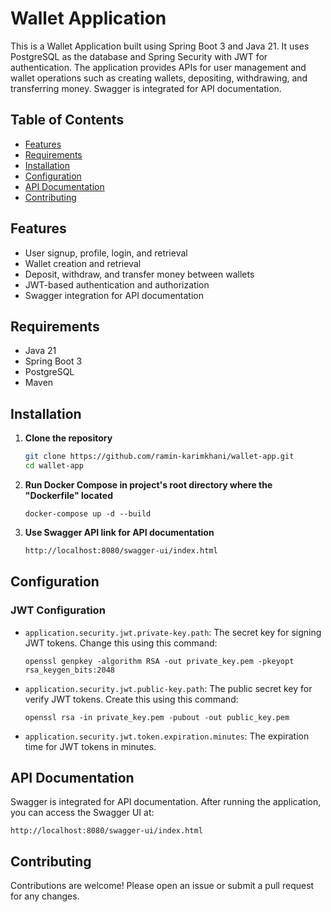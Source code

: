 # Wallet Application

This is a Wallet Application built using Spring Boot 3 and Java 21. It uses PostgreSQL as the database and Spring Security with JWT for authentication. The application provides APIs for user management and wallet operations such as creating wallets, depositing, withdrawing, and transferring money. Swagger is integrated for API documentation.

## Table of Contents

- [Features](#features)
- [Requirements](#requirements)
- [Installation](#installation)
- [Configuration](#configuration)
- [API Documentation](#api-documentation)
- [Contributing](#contributing)

## Features

- User signup, profile, login, and retrieval
- Wallet creation and retrieval
- Deposit, withdraw, and transfer money between wallets
- JWT-based authentication and authorization
- Swagger integration for API documentation

## Requirements

- Java 21
- Spring Boot 3
- PostgreSQL
- Maven

## Installation

1. **Clone the repository**
   ```bash
   git clone https://github.com/ramin-karimkhani/wallet-app.git
   cd wallet-app
   ```

2. **Run Docker Compose in project's root directory where the "Dockerfile" located**
   ```
   docker-compose up -d --build
   ```

3. **Use Swagger API link for API documentation**
   ```html
   http://localhost:8080/swagger-ui/index.html
   ```

## Configuration

### JWT Configuration

- `application.security.jwt.private-key.path`: The secret key for signing JWT tokens. Change this using this command:
   ```
   openssl genpkey -algorithm RSA -out private_key.pem -pkeyopt rsa_keygen_bits:2048
   ```
- `application.security.jwt.public-key.path`: The public secret key for verify JWT tokens. Create this using this command:
   ```
   openssl rsa -in private_key.pem -pubout -out public_key.pem
   ```
- `application.security.jwt.token.expiration.minutes`: The expiration time for JWT tokens in minutes.


## API Documentation

Swagger is integrated for API documentation. After running the application, you can access the Swagger UI at:
```
http://localhost:8080/swagger-ui/index.html
```

## Contributing

Contributions are welcome! Please open an issue or submit a pull request for any changes.
